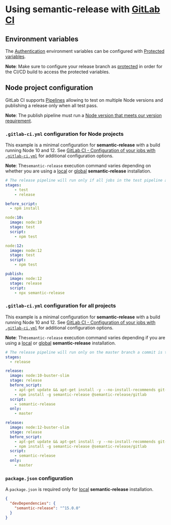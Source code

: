 # Using semantic-release with [GitLab CI](https://about.gitlab.com/features/gitlab-ci-cd)

## Environment variables

The [Authentication](../../usage/ci-configuration.md#authentication) environment variables can be configured with [Protected variables](https://docs.gitlab.com/ce/ci/variables/README.html#protected-environment-variables).

**Note**: Make sure to configure your release branch as [protected](https://docs.gitlab.com/ce/user/project/protected_branches.html) in order for the CI/CD build to access the protected variables.

## Node project configuration

GitLab CI supports [Pipelines](https://docs.gitlab.com/ee/ci/pipelines.html) allowing to test on multiple Node versions and publishing a release only when all test pass.

**Note**: The publish pipeline must run a [Node version that meets our version requirement](../../support/node-version.md).

### `.gitlab-ci.yml` configuration for Node projects

This example is a minimal configuration for **semantic-release** with a build running Node 10 and 12. See [GitLab CI - Configuration of your jobs with `.gitlab-ci.yml`](https://docs.gitlab.com/ee/ci/yaml/README.html) for additional configuration options.

**Note**: The`semantic-release` execution command varies depending on whether you are using a [local](../../usage/installation.md#local-installation) or [global](../../usage/installation.md#global-installation) **semantic-release** installation.

```yaml
# The release pipeline will run only if all jobs in the test pipeline are successful
stages:
    - test
    - release

before_script:
  - npm install

node:10:
  image: node:10
  stage: test
  script:
    - npm test

node:12:
  image: node:12
  stage: test
  script:
    - npm test

publish:
  image: node:12
  stage: release
  script:
    - npx semantic-release
```

### `.gitlab-ci.yml` configuration for all projects

This example is a minimal configuration for **semantic-release** with a build running Node 10 and 12. See [GitLab CI - Configuration of your jobs with `.gitlab-ci.yml`](https://docs.gitlab.com/ee/ci/yaml/README.html) for additional configuration options.

**Note**: The`semantic-release` execution command varies depending if you are using a [local](../../usage/installation.md#local-installation) or [global](../../usage/installation.md#global-installation) **semantic-release** installation.


```yaml
# The release pipeline will run only on the master branch a commit is triggered
stages:
  - release

release:
  image: node:10-buster-slim
  stage: release
  before_script:
    - apt-get update && apt-get install -y --no-install-recommends git-core ca-certificates
    - npm install -g semantic-release @semantic-release/gitlab
  script:
    - semantic-release
  only:
    - master

release:
  image: node:12-buster-slim
  stage: release
  before_script:
    - apt-get update && apt-get install -y --no-install-recommends git-core ca-certificates
    - npm install -g semantic-release @semantic-release/gitlab
  script:
    - semantic-release
  only:
    - master
```

### `package.json` configuration

A `package.json` is required only for [local](../../usage/installation.md#local-installation) **semantic-release** installation.

```json
{
  "devDependencies": {
    "semantic-release": "^15.0.0"
  }
}
```
